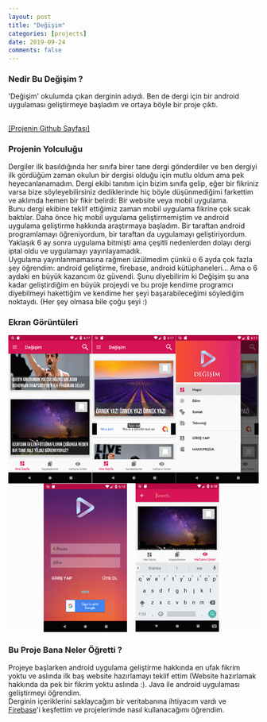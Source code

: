 ```yaml
---
layout: post
title: "Değişim"
categories: [projects]
date: 2019-09-24
comments: false
---
```


### **Nedir Bu Değişim ?**
'Değişim' okulumda çıkan derginin adıydı. Ben de dergi için bir android uygulaması geliştirmeye başladım ve ortaya böyle bir proje çıktı.<br> <br>

[[Projenin Github Sayfası]](https://github.com/aeren108/degisim)


### **Projenin Yolculuğu**
Dergiler ilk basıldığında her sınıfa birer tane dergi gönderdiler ve ben dergiyi ilk gördüğüm zaman okulun bir dergisi olduğu için mutlu oldum ama pek heyecanlanamadım. Dergi ekibi tanıtım için bizim sınıfa gelip, eğer bir fikriniz varsa bize söyleyebilirsiniz dediklerinde hiç böyle düşünmediğimi farkettim ve aklımda hemen bir fikir belirdi: Bir website veya mobil uygulama.<br>
Bunu dergi ekibine teklif ettiğimiz zaman mobil uygulama fikrine çok sıcak baktılar. Daha önce hiç mobil uygulama geliştirmemiştim ve android uygulama geliştirme hakkında araştırmaya başladım. Bir taraftan android programlamayı öğreniyordum, bir taraftan da uygulamayı geliştiriyordum. Yaklaşık 6 ay sonra uygulama bitmişti ama çeşitli nedenlerden dolayı dergi iptal oldu ve uygulamayı yayınlayamadık.<br>
Uygulama yayınlanmamasına rağmen üzülmedim çünkü o 6 ayda çok fazla şey öğrendim: android geliştirme, firebase, android kütüphaneleri... Ama o 6 aydaki en büyük kazancım öz güvendi. Şunu diyebilirim ki Değişim şu ana kadar geliştirdiğim en büyük projeydi ve bu proje kendime programcı diyebilmeyi hakettiğim ve kendime her şeyi başarabileceğimi söylediğim noktaydı. (Her şey olmasa bile çoğu şeyi :)

### **Ekran Görüntüleri**

![Screenshots](https://github.com/aeren108/aeren108.github.io/blob/master/assets/img/degisimss.png?raw=true)<br>

### **Bu Proje Bana Neler Öğretti ?**
Projeye başlarken android uygulama geliştirme hakkında en ufak fikrim yoktu ve aslında ilk baş website hazırlamayı teklif ettim (Website hazırlamak hakkında da pek bir fikrim yoktu aslında :). Java ile android uygulaması geliştirmeyi öğrendim. <br>
Derginin içeriklerini saklaycağım bir veritabanına ihtiyacım vardı ve [Firebase](https://firebase.google.com)'i keşfettim ve projelerimde nasıl kullanacağımı öğrendim.